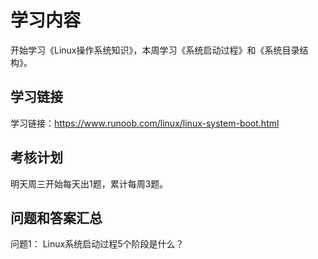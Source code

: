 # 学习内容

开始学习《Linux操作系统知识》，本周学习《系统启动过程》和《系统目录结构》。

## 学习链接

学习链接：https://www.runoob.com/linux/linux-system-boot.html

## 考核计划

明天周三开始每天出1题，累计每周3题。

## 问题和答案汇总

问题1： Linux系统启动过程5个阶段是什么？



